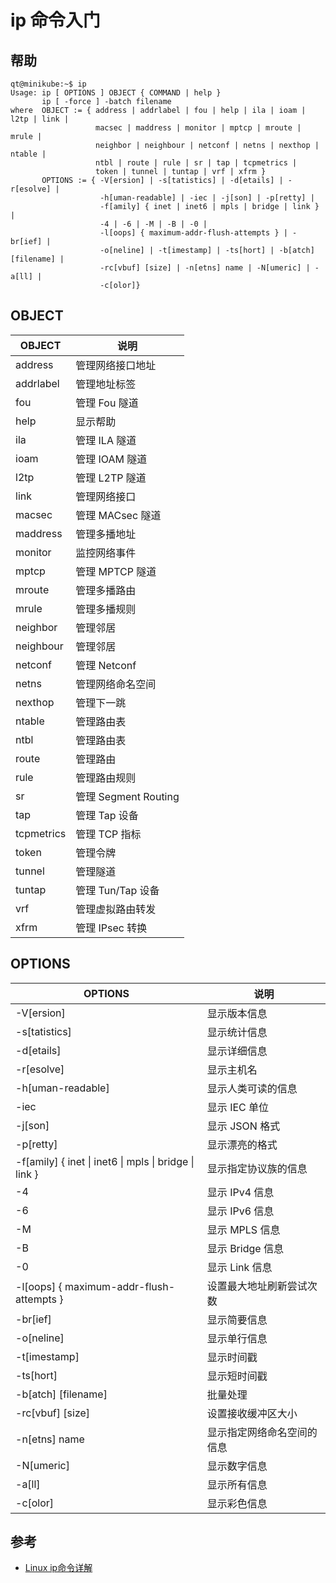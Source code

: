 # ip 命令入门

## 帮助

```shell
qt@minikube:~$ ip
Usage: ip [ OPTIONS ] OBJECT { COMMAND | help }
       ip [ -force ] -batch filename
where  OBJECT := { address | addrlabel | fou | help | ila | ioam | l2tp | link |
                   macsec | maddress | monitor | mptcp | mroute | mrule |
                   neighbor | neighbour | netconf | netns | nexthop | ntable |
                   ntbl | route | rule | sr | tap | tcpmetrics |
                   token | tunnel | tuntap | vrf | xfrm }
       OPTIONS := { -V[ersion] | -s[tatistics] | -d[etails] | -r[esolve] |
                    -h[uman-readable] | -iec | -j[son] | -p[retty] |
                    -f[amily] { inet | inet6 | mpls | bridge | link } |
                    -4 | -6 | -M | -B | -0 |
                    -l[oops] { maximum-addr-flush-attempts } | -br[ief] |
                    -o[neline] | -t[imestamp] | -ts[hort] | -b[atch] [filename] |
                    -rc[vbuf] [size] | -n[etns] name | -N[umeric] | -a[ll] |
                    -c[olor]}
```

## OBJECT

| OBJECT     | 说明                 |
| ---------- | -------------------- |
| address    | 管理网络接口地址     |
| addrlabel  | 管理地址标签         |
| fou        | 管理 Fou 隧道        |
| help       | 显示帮助             |
| ila        | 管理 ILA 隧道        |
| ioam       | 管理 IOAM 隧道       |
| l2tp       | 管理 L2TP 隧道       |
| link       | 管理网络接口         |
| macsec     | 管理 MACsec 隧道     |
| maddress   | 管理多播地址         |
| monitor    | 监控网络事件         |
| mptcp      | 管理 MPTCP 隧道      |
| mroute     | 管理多播路由         |
| mrule      | 管理多播规则         |
| neighbor   | 管理邻居             |
| neighbour  | 管理邻居             |
| netconf    | 管理 Netconf         |
| netns      | 管理网络命名空间     |
| nexthop    | 管理下一跳           |
| ntable     | 管理路由表           |
| ntbl       | 管理路由表           |
| route      | 管理路由             |
| rule       | 管理路由规则         |
| sr         | 管理 Segment Routing |
| tap        | 管理 Tap 设备        |
| tcpmetrics | 管理 TCP 指标        |
| token      | 管理令牌             |
| tunnel     | 管理隧道             |
| tuntap     | 管理 Tun/Tap 设备    |
| vrf        | 管理虚拟路由转发     |
| xfrm       | 管理 IPsec 转换      |

## OPTIONS

| OPTIONS                                               | 说明                       |
| ----------------------------------------------------- | -------------------------- |
| -V[ersion]                                            | 显示版本信息               |
| -s[tatistics]                                         | 显示统计信息               |
| -d[etails]                                            | 显示详细信息               |
| -r[esolve]                                            | 显示主机名                 |
| -h[uman-readable]                                     | 显示人类可读的信息         |
| -iec                                                  | 显示 IEC 单位              |
| -j[son]                                               | 显示 JSON 格式             |
| -p[retty]                                             | 显示漂亮的格式             |
| -f[amily] { inet \| inet6 \| mpls \| bridge \| link } | 显示指定协议族的信息       |
| -4                                                    | 显示 IPv4 信息             |
| -6                                                    | 显示 IPv6 信息             |
| -M                                                    | 显示 MPLS 信息             |
| -B                                                    | 显示 Bridge 信息           |
| -0                                                    | 显示 Link 信息             |
| -l[oops] { maximum-addr-flush-attempts }              | 设置最大地址刷新尝试次数   |
| -br[ief]                                              | 显示简要信息               |
| -o[neline]                                            | 显示单行信息               |
| -t[imestamp]                                          | 显示时间戳                 |
| -ts[hort]                                             | 显示短时间戳               |
| -b[atch] [filename]                                   | 批量处理                   |
| -rc[vbuf] [size]                                      | 设置接收缓冲区大小         |
| -n[etns] name                                         | 显示指定网络命名空间的信息 |
| -N[umeric]                                            | 显示数字信息               |
| -a[ll]                                                | 显示所有信息               |
| -c[olor]                                              | 显示彩色信息               |

## 参考

  - [Linux ip命令详解](https://www.codeplayer.org/Wiki/Router/Linux%20ip%E5%91%BD%E4%BB%A4%E8%AF%A6%E8%A7%A3.html)
